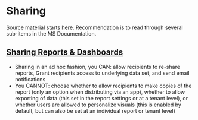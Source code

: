 # Sharing
Source material starts [here](https://docs.microsoft.com/en-us/power-bi/collaborate-share/service-give-access-new-workspaces). Recommendation is to read through several sub-items in the MS Documentation.

## [Sharing Reports & Dashboards](https://docs.microsoft.com/en-us/power-bi/collaborate-share/service-share-dashboards?WT.mc_id=DP-MVP-5003635#:~:text=To%20let%20your%20coworkers%20share,to%20others%20in%20your%20organization)

- Sharing in an ad hoc fashion, you CAN: allow recipients to re-share reports, Grant recipients access to underlying data set, and send email notifications
- You CANNOT: choose whether to allow recipients to make copies of the report (only an option when distributing via an app), whether to allow exporting of data (this set in the report settings or at a tenant level), or whether users are allowed to personalize visuals (this is enabled by default, but can also be set at an individual report or tenant level) 
